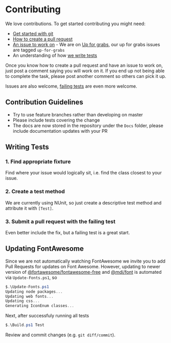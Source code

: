 # Contributing

We love contributions. To get started contributing you might need:

- [Get started with git](http://rogerdudler.github.io/git-guide)
- [How to create a pull request](https://help.github.com/articles/using-pull-requests)
- [An issue to work on](https://github.com/awesome-inc/FontAwesome.Sharp/labels/up-for-grabs) - We are
  on [Up for grabs](http://up-for-grabs.net/), our up for grabs issues are tagged `up-for-grabs`
- An understanding of how [we write tests](#writing-tests)

Once you know how to create a pull request and have an issue to work on, just post a comment saying you will work on it.
If you end up not being able to complete the task, please post another comment so others can pick it up.

Issues are also welcome, [failing tests](#writing-tests) are even more welcome.

## Contribution Guidelines

- Try to use feature branches rather than developing on master
- Please include tests covering the change
- The docs are now stored in the repository under the `Docs` folder, please include documentation updates with your PR

## Writing Tests

### 1. Find appropriate fixture

Find where your issue would logically sit, i.e. find the class closest to your issue.

### 2. Create a test method

We are currently using NUnit, so just create a descriptive test method and attribute it with `[Test]`.

### 3. Submit a pull request with the failing test

Even better include the fix, but a failing test is a great start.

## Updating FontAwesome

Since we are not automatically watching FontAwesome we invite you to add Pull Requests for updates on Font Awesome.
However, updating to newer version
of [@fortawesome/fontawesome-free](https://www.npmjs.com/package/@fortawesome/fontawesome-free)
and [@mdi/font](https://www.npmjs.com/package/@mdi/font) is automated via `Update-Fonts.ps1`, so

```powershell
$.\Update-Fonts.ps1
Updating node packages...
Updating web fonts...
Updating css...
Generating IconEnum classes...
```

Next, after successfuly running all tests

```powershell
$.\Build.ps1 Test
```

Review and commit changes (e.g. `git diff/commit`).
